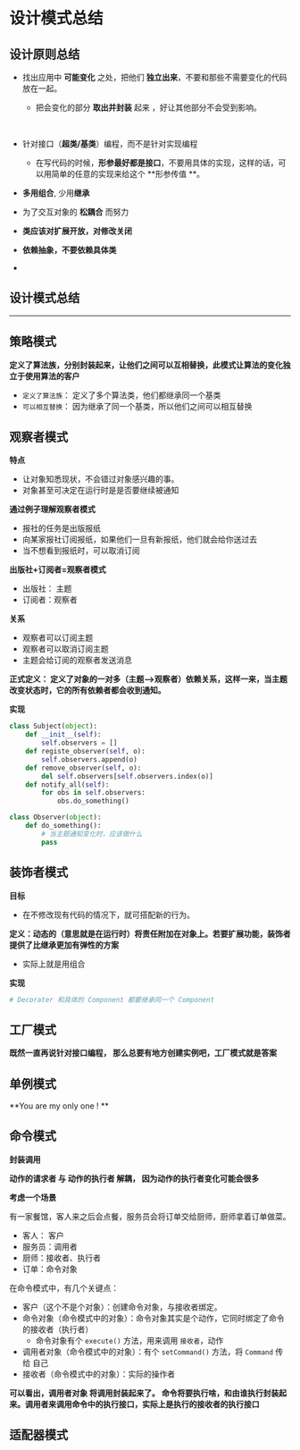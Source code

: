 # 设计模式总结



## 设计原则总结

* 找出应用中 **可能变化** 之处，把他们 **独立出来**，不要和那些不需要变化的代码放在一起。

  * 把会变化的部分 **取出并封装** 起来 ，好让其他部分不会受到影响。

    ​

* 针对接口（**超类/基类**）编程，而不是针对实现编程

  * 在写代码的时候，**形参最好都是接口**，不要用具体的实现，这样的话，可以用简单的任意的实现来给这个 **形参传值 **。 





* **多用组合**, 少用**继承**
* 为了交互对象的 **松耦合** 而努力
* **类应该对扩展开放，对修改关闭** 
* **依赖抽象，不要依赖具体类**
* ​


## 设计模式总结

----



## 策略模式

**定义了算法族，分别封装起来，让他们之间可以互相替换，此模式让算法的变化独立于使用算法的客户**

* `定义了算法族`： 定义了多个算法类，他们都继承同一个基类
* `可以相互替换`： 因为继承了同一个基类，所以他们之间可以相互替换



## 观察者模式

**特点**

* 让对象知悉现状，不会错过对象感兴趣的事。
* 对象甚至可决定在运行时是是否要继续被通知



**通过例子理解观察者模式**

* 报社的任务是出版报纸
* 向某家报社订阅报纸，如果他们一旦有新报纸，他们就会给你送过去
* 当不想看到报纸时，可以取消订阅

**出版社+订阅者=观察者模式**

* 出版社： 主题
* 订阅者：观察者



**关系**

* 观察者可以订阅主题
* 观察者可以取消订阅主题
* 主题会给订阅的观察者发送消息



**正式定义： 定义了对象的一对多（主题-->观察者）依赖关系，这样一来，当主题改变状态时，它的所有依赖者都会收到通知。**



**实现**

```python
class Subject(object):
    def __init__(self):
        self.observers = []
    def registe_observer(self, o):
        self.observers.append(o)
    def remove_observer(self, o):
        del self.observers[self.observers.index(o)]
    def notify_all(self):
        for obs in self.observers:
            obs.do_something()

class Observer(object):
    def do_something():
        # 当主题通知变化时，应该做什么
        pass
```



## 装饰者模式

**目标**

* 在不修改现有代码的情况下，就可搭配新的行为。



**定义：动态的（意思就是在运行时）将责任附加在对象上。若要扩展功能，装饰者提供了比继承更加有弹性的方案**

* 实际上就是用组合

**实现**

```python
# Decorater 和具体的 Component 都要继承同一个 Component
```



## 工厂模式

**既然一直再说针对接口编程， 那么总要有地方创建实例吧，工厂模式就是答案**



## 单例模式

**You are my only one ! **



## 命令模式

**封装调用**



**动作的请求者 与 动作的执行者 解耦， 因为动作的执行者变化可能会很多**



**考虑一个场景**

有一家餐馆，客人来之后会点餐，服务员会将订单交给厨师，厨师拿着订单做菜。

* 客人： 客户
* 服务员：调用者
* 厨师：接收者、执行者
* 订单：命令对象



在命令模式中，有几个关键点：

* 客户（这个不是个对象）：创建命令对象，与接收者绑定。
* 命令对象（命令模式中的对象）：命令对象其实是个动作，它同时绑定了命令的接收者（执行者）
  * 命令对象有个 `execute()` 方法，用来调用 `接收者`，动作
* 调用者对象（命令模式中的对象）：有个 `setCommand()` 方法，将 `Command` 传给 自己
* 接收者（命令模式中的对象）：实际的操作者

**可以看出，调用者对象 将调用封装起来了。 命令将要执行啥，和由谁执行封装起来。调用者来调用命令中的执行接口，实际上是执行的接收者的执行接口**



## 适配器模式




